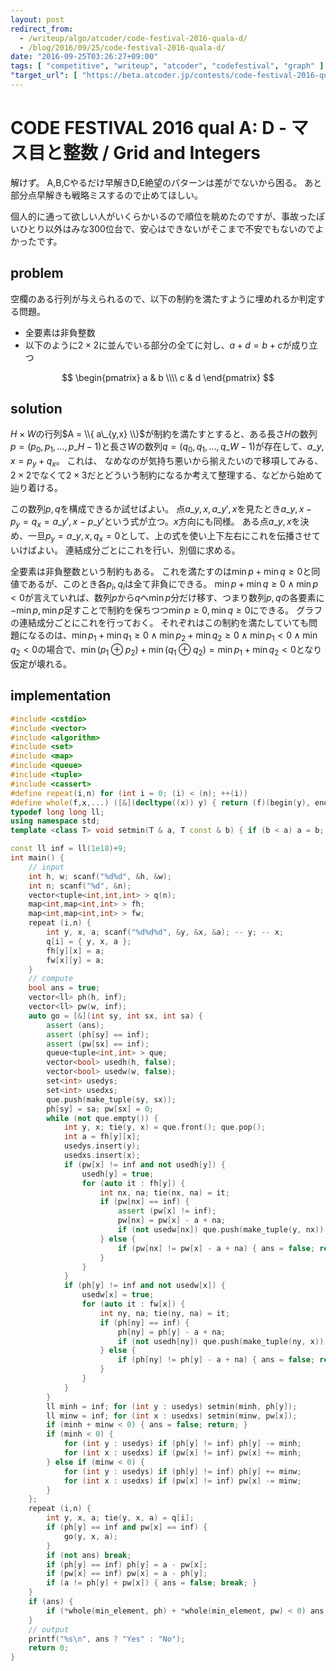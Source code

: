 ```yaml
---
layout: post
redirect_from:
  - /writeup/algo/atcoder/code-festival-2016-quala-d/
  - /blog/2016/09/25/code-festival-2016-quala-d/
date: "2016-09-25T03:26:27+09:00"
tags: [ "competitive", "writeup", "atcoder", "codefestival", "graph" ]
"target_url": [ "https://beta.atcoder.jp/contests/code-festival-2016-quala/tasks/codefestival_2016_qualA_d" ]
---
```


# CODE FESTIVAL 2016 qual A: D - マス目と整数 / Grid and Integers

解けず。
A,B,Cやるだけ早解きD,E絶望のパターンは差がでないから困る。
あと部分点早解きも戦略ミスするので止めてほしい。

個人的に通って欲しい人がいくらかいるので順位を眺めたのですが、事故ったぽいひとり以外はみな$300$位台で、安心はできないがそこまで不安でもないのでよかったです。

## problem

空欄のある行列が与えられるので、以下の制約を満たすように埋めれるか判定する問題。

-   全要素は非負整数
-   以下のように$2\times 2$に並んでいる部分の全てに対し、$a+d = b+c$が成り立つ

$$ \begin{pmatrix}
    a & b \\\\
    c & d
\end{pmatrix} $$

## solution

$H \times W$の行列$A = \\{ a\_{y,x} \\}$が制約を満たすとすると、ある長さ$H$の数列$p = ( p_0, p_1, \dots, p\_{H-1} )$と長さ$W$の数列$q = ( q_0, q_1, \dots, q\_{W-1} )$が存在して、$a\_{y,x} = p_y + q_x$。
これは、 なめなのが気持ち悪いから揃えたいので移項してみる、$2 \times 2$でなくて$2 \times 3$だとどういう制約になるか考えて整理する、などから始めて辿り着ける。

この数列$p, q$を構成できるか試せばよい。
点$a\_{y,x}, a\_{y',x}$を見たとき$a\_{y,x} - p_y = q_x = a\_{y',x} - p\_{y'}$という式が立つ。$x$方向にも同様。
ある点$a\_{y,x}$を決め、一旦$p_y = a\_{y,x}, q_x = 0$として、上の式を使い上下左右にこれを伝播させていけばよい。
連結成分ごとにこれを行い、別個に求める。

全要素は非負整数という制約もある。
これを満たすのは$\min p + \min q \ge 0$と同値であるが、このとき各$p_i, q_i$は全て非負にできる。
$\min p + \min q \ge 0 \land \min p \lt 0$が言えていれば、数列$p$から$q$へ$\min p$分だけ移す、つまり数列$p,q$の各要素に$- \min p, \min p$足すことで制約を保ちつつ$\min p \ge 0, \min q \ge 0$にできる。
グラフの連結成分ごとにこれを行っておく。
それぞれはこの制約を満たしていても問題になるのは、$\min p_1 + \min q_1 \ge 0 \land \min p_2 + \min q_2 \ge 0 \land \min p_1 \lt 0 \land \min q_2 \lt 0$の場合で、$\min (p_1 \oplus p_2) + \min (q_1 \oplus q_2) = \min p_1 + \min q_2 \lt 0$となり仮定が壊れる。

## implementation

``` c++
#include <cstdio>
#include <vector>
#include <algorithm>
#include <set>
#include <map>
#include <queue>
#include <tuple>
#include <cassert>
#define repeat(i,n) for (int i = 0; (i) < (n); ++(i))
#define whole(f,x,...) ([&](decltype((x)) y) { return (f)(begin(y), end(y), ## __VA_ARGS__); })(x)
typedef long long ll;
using namespace std;
template <class T> void setmin(T & a, T const & b) { if (b < a) a = b; }

const ll inf = ll(1e18)+9;
int main() {
    // input
    int h, w; scanf("%d%d", &h, &w);
    int n; scanf("%d", &n);
    vector<tuple<int,int,int> > q(n);
    map<int,map<int,int> > fh;
    map<int,map<int,int> > fw;
    repeat (i,n) {
        int y, x, a; scanf("%d%d%d", &y, &x, &a); -- y; -- x;
        q[i] = { y, x, a };
        fh[y][x] = a;
        fw[x][y] = a;
    }
    // compute
    bool ans = true;
    vector<ll> ph(h, inf);
    vector<ll> pw(w, inf);
    auto go = [&](int sy, int sx, int sa) {
        assert (ans);
        assert (ph[sy] == inf);
        assert (pw[sx] == inf);
        queue<tuple<int,int> > que;
        vector<bool> usedh(h, false);
        vector<bool> usedw(w, false);
        set<int> usedys;
        set<int> usedxs;
        que.push(make_tuple(sy, sx));
        ph[sy] = sa; pw[sx] = 0;
        while (not que.empty()) {
            int y, x; tie(y, x) = que.front(); que.pop();
            int a = fh[y][x];
            usedys.insert(y);
            usedxs.insert(x);
            if (pw[x] != inf and not usedh[y]) {
                usedh[y] = true;
                for (auto it : fh[y]) {
                    int nx, na; tie(nx, na) = it;
                    if (pw[nx] == inf) {
                        assert (pw[x] != inf);
                        pw[nx] = pw[x] - a + na;
                        if (not usedw[nx]) que.push(make_tuple(y, nx));
                    } else {
                        if (pw[nx] != pw[x] - a + na) { ans = false; return; }
                    }
                }
            }
            if (ph[y] != inf and not usedw[x]) {
                usedw[x] = true;
                for (auto it : fw[x]) {
                    int ny, na; tie(ny, na) = it;
                    if (ph[ny] == inf) {
                        ph[ny] = ph[y] - a + na;
                        if (not usedh[ny]) que.push(make_tuple(ny, x));
                    } else {
                        if (ph[ny] != ph[y] - a + na) { ans = false; return; }
                    }
                }
            }
        }
        ll minh = inf; for (int y : usedys) setmin(minh, ph[y]);
        ll minw = inf; for (int x : usedxs) setmin(minw, pw[x]);
        if (minh + minw < 0) { ans = false; return; }
        if (minh < 0) {
            for (int y : usedys) if (ph[y] != inf) ph[y] -= minh;
            for (int x : usedxs) if (pw[x] != inf) pw[x] += minh;
        } else if (minw < 0) {
            for (int y : usedys) if (ph[y] != inf) ph[y] += minw;
            for (int x : usedxs) if (pw[x] != inf) pw[x] -= minw;
        }
    };
    repeat (i,n) {
        int y, x, a; tie(y, x, a) = q[i];
        if (ph[y] == inf and pw[x] == inf) {
            go(y, x, a);
        }
        if (not ans) break;
        if (ph[y] == inf) ph[y] = a - pw[x];
        if (pw[x] == inf) pw[x] = a - ph[y];
        if (a != ph[y] + pw[x]) { ans = false; break; }
    }
    if (ans) {
        if (*whole(min_element, ph) + *whole(min_element, pw) < 0) ans = false;
    }
    // output
    printf("%s\n", ans ? "Yes" : "No");
    return 0;
}
```
